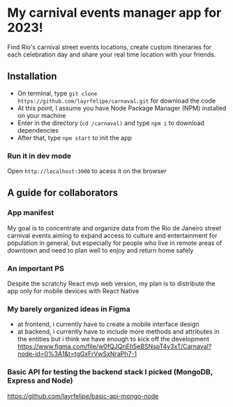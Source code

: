 # My carnival events manager app for 2023!

Find Rio's carnival street events locations, create custom itineraries for each celebration day and share your real time location with your friends.

## Installation
- On terminal, type `git clone https://github.com/layrfelipe/carnaval.git` for download the code
- At this point, I assume you have Node Package Manager (NPM) installed on your machine
- Enter in the directory (`cd /carnaval)` and type `npm i` to download dependencies
- After that, type `npm start` to init the app

### Run it in dev mode
Open `http://localhost:3000` to acess it on the browser


## A guide for collaborators
### App manifest
My goal is to concentrate and organize data from the Rio de Janeiro street carnival events aiming to expand access to culture and entertainment for population in general, but especially for people who live in remote areas of downtown and need to plan well to enjoy and return home safely

### An important PS
Despite the scratchy React mvp web version, my plan is to distribute the app only for mobile devices with React Native

### My barely organized ideas in Figma
- at frontend, i currently have to create a mobile interface design
- at backend, i currently have to include more methods and attributes in the entities but i think we have enough to kick off the development
https://www.figma.com/file/w0fQJQnEh5eBSNspT4y3xT/Carnaval?node-id=0%3A1&t=tgGxFrVwSxNraPh7-1

### Basic API for testing the backend stack I picked (MongoDB, Express and Node)
https://github.com/layrfelipe/basic-api-mongo-node
